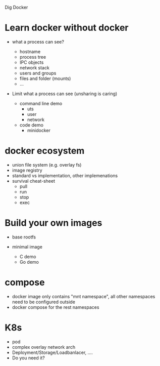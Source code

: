 Dig Docker

# Learn docker without docker

- what a process can see? 
    - hostname
    - process tree
    - IPC objects
    - network stack
    - users and groups
    - files and folder (mounts)
    - ...

- Limit what a process can see (unsharing is caring)
    - command line demo
        - uts
        - user
        - network
    - code demo
        - minidocker

# docker ecosystem 

- union file system (e.g. overlay fs)
- image registry
- standard vs implementation, other implemenations
- survival cheat-sheet
    - pull
    - run
    - stop
    - exec

# Build your own images 
- base rootfs

- minimal image
  - C demo
  - Go demo

# compose 
- docker image only contains "mnt namespace", all other namespaces need to be configured outside
- docker compose for the rest namespaces

# K8s
- pod
- complex overlay network arch
- Deployment/Storage/Loadbanlacer, ....
- Do you need it?
